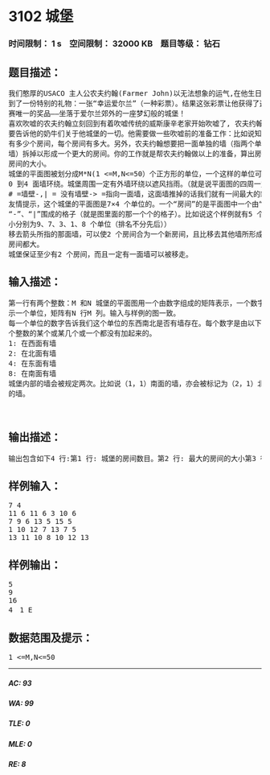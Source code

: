# 3102 城堡   
### 时间限制： 1 s&nbsp;&nbsp;&nbsp;&nbsp;空间限制： 32000 KB&nbsp;&nbsp;&nbsp;&nbsp;题目等级： 钻石  
## 题目描述：  

<pre>
我们憨厚的USACO 主人公农夫约翰(Farmer John)以无法想象的运气,在他生日那天收  
到了一份特别的礼物：一张“幸运爱尔兰”（一种彩票）。结果这张彩票让他获得了这次比  
赛唯一的奖品——坐落于爱尔兰郊外的一座梦幻般的城堡！  
喜欢吹嘘的农夫约翰立刻回到有着吹嘘传统的威斯康辛老家开始吹嘘了, 农夫约翰想  
要告诉他的奶牛们关于他城堡的一切。他需要做一些吹嘘前的准备工作：比如说知道城堡  
有多少个房间，每个房间有多大。另外，农夫约翰想要把一面单独的墙（指两个单位间的  
墙）拆掉以形成一个更大的房间。你的工作就是帮农夫约翰做以上的准备，算出房间数与  
房间的大小。  
城堡的平面图被划分成M*N(1 <=M,N<=50）个正方形的单位，一个这样的单位可以有  
0 到4 面墙环绕。城堡周围一定有外墙环绕以遮风挡雨。（就是说平面图的四周一定是墙。）  
# =墙壁-,| = 没有墙壁-> =指向一面墙，这面墙推掉的话我们就有一间最大的新房间。  
友情提示，这个城堡的平面图是7×4 个单位的。一个“房间”的是平面图中一个由“#”、  
“-”、“|”围成的格子（就是图里面的那一个个的格子）。比如说这个样例就有5 个房间。（大  
小分别为9、7、3、1、8 个单位（排名不分先后））  
移去箭头所指的那面墙，可以使2 个房间合为一个新房间，且比移去其他墙所形成的  
房间都大。  
城堡保证至少有2 个房间，而且一定有一面墙可以被移走。
</pre>
  
  
## 输入描述：  

<pre>
第一行有两个整数：M 和N 城堡的平面图用一个由数字组成的矩阵表示，一个数字表  
示一个单位，矩阵有N 行M 列。输入与样例的图一致。  
每一个单位的数字告诉我们这个单位的东西南北是否有墙存在。每个数字是由以下四  
个整数的某个或某几个或一个都没有加起来的。  
1: 在西面有墙  
2: 在北面有墙  
4: 在东面有墙  
8: 在南面有墙
城堡内部的墙会被规定两次。比如说（1，1）南面的墙，亦会被标记为（2，1）北面  
的墙。  
  

</pre>
  
  
## 输出描述：  

<pre>
输出包含如下4 行:第1 行: 城堡的房间数目。第2 行: 最大的房间的大小第3 行: 移除一面墙能得到的最大的房间的大小第4 行: 移除哪面墙可以得到面积最大的新房间。选择最佳的墙来推倒。有多解时选最靠西的，仍然有多解时选最靠南的。同一格子北边的墙比东边的墙更优先。用该墙的南邻单位的北墙或西邻单位的东墙来表示这面墙，方法是输出邻近单位的行数、列数和墙的方位（"N"（北）或者"E"（东）
</pre>
  
  
## 样例输入：  

<pre>
7 4  
11 6 11 6 3 10 6  
7 9 6 13 5 15 5  
1 10 12 7 13 7 5  
13 11 10 8 10 12 13
</pre>
  
  
## 样例输出：  

<pre>
5
9
16
4　1 E
</pre>
  
  
## 数据范围及提示：  

<pre>
1 <=M,N<=50
</pre>
  
  
***  

##### AC: 93  
##### WA: 99  
##### TLE: 0  
##### MLE: 0  
##### RE: 8  
